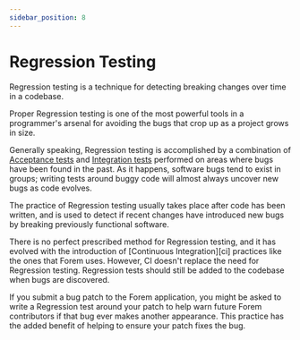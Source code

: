 ```yaml
---
sidebar_position: 8
---
```


# Regression Testing

Regression testing is a technique for detecting breaking changes over time in a
codebase.

Proper Regression testing is one of the most powerful tools in a programmer's
arsenal for avoiding the bugs that crop up as a project grows in size.

Generally speaking, Regression testing is accomplished by a combination of
[Acceptance tests](acceptance-tests) and [Integration tests](integration-tests)
performed on areas where bugs have been found in the past. As it happens,
software bugs tend to exist in groups; writing tests around buggy code will
almost always uncover new bugs as code evolves.

The practice of Regression testing usually takes place after code has been
written, and is used to detect if recent changes have introduced new bugs by
breaking previously functional software.

There is no perfect prescribed method for Regression testing, and it has evolved
with the introduction of [Continuous Integration][ci] practices like the ones
that Forem uses. However, CI doesn't replace the need for Regression testing.
Regression tests should still be added to the codebase when bugs are discovered.

If you submit a bug patch to the Forem application, you might be asked to write
a Regression test around your patch to help warn future Forem contributors if
that bug ever makes another appearance. This practice has the added benefit of
helping to ensure your patch fixes the bug.
